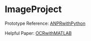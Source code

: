 # ImageProject

Prototype Reference: [ANPRwithPython](https://github.com/nicknochnack/ANPRwithPython)

Helpful Paper: [OCRwithMATLAB](https://www.researchgate.net/publication/329017915_An_Efficient_Character_Recognition_Technique_Using_K-Nearest_Neighbor_Classifier)
